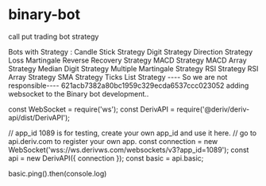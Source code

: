 # binary-bot
call put trading bot strategy

Bots with Strategy :
Candle Stick Strategy
Digit Strategy
Direction Strategy
Loss Martingale Reverse Recovery Strategy 
MACD Strategy
MACD Array Strategy
Median Digit Strategy
Multiple Martingale Strategy
RSI Strategy
RSI Array Strategy
SMA Strategy
Ticks List Strategy
---- So we are not responsible----
621acb7382a80bc1959c329ecda6537ccc023052
adding websocket to the Binary bot development..

const WebSocket = require('ws');
const DerivAPI = require('@deriv/deriv-api/dist/DerivAPI');

// app_id 1089 is for testing, create your own app_id and use it here.
// go to api.deriv.com to register your own app.
const connection = new WebSocket('wss://ws.derivws.com/websockets/v3?app_id=1089');
const api        = new DerivAPI({ connection });
const basic = api.basic;

basic.ping().then(console.log)